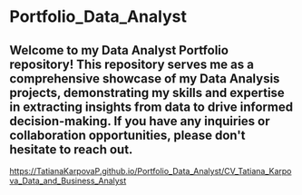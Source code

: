 # Portfolio_Data_Analyst
## Welcome to my Data Analyst Portfolio repository! This repository serves me as a comprehensive showcase of my Data Analysis projects, demonstrating my skills and expertise in extracting insights from data to drive informed decision-making. If you have any inquiries or collaboration opportunities, please don't hesitate to reach out.
https://TatianaKarpovaP.github.io/Portfolio_Data_Analyst/CV_Tatiana_Karpova_Data_and_Business_Analyst
